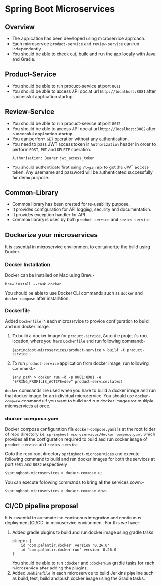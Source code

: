 # Spring Boot Microservices

## Overview
* The application has been developed using microservice approach. 
* Each microservice `product-service` and `review-service` can run independently.
* You should be able to check out, build and run the app locally with Java and Gradle.

## Product-Service
* You should be able to run product-service at port `8081`
* You should be able to access API doc at url `http://localhost:8081` after successful application startup

## Review-Service
* You should be able to run product-service at port `8082`
* You should be able to access API doc at url `http://localhost:8082` after successful application startup
* You can perform `GET` operation without any authentication.
* You need to pass JWT access token in `Authorization` header in order to perform `POST`, `PUT` and `DELETE` operation.
  ```
  Authorization: Bearer jwt_access_token
  ```
* You should authenticate first using `/login` api to get the JWT access token. Any username and password will be authenticated successfully for demo purpose.

## Common-Library
* Common library has been created for re-usability purpose.
* It provides configuration for API logging, security and documentation.
* It provides exception handler for API
* Common library is used by both `product-service` and `review-service`


## Dockerize your microservices
It is essential in microservice environment to containerize the build using Docker.

### Docker Installation
Docker can be installed on Mac using Brew:-
```
brew install --cask docker
```
You should be able to use Docker CLI commands such as `docker` and `docker-compose` after installation.

### Dockerfile
Added `Dockerfile` in each microservice to provide configuration to build and run docker image.

1. To build a docker image for `product-service`, Goto the project's root location, where you have `Dockerfile` and run following command:-
    ```
    $springboot-microservices/product-service > build -t product-service .
    ```

2. To run `product-service` application from docker image, run following command:-
    ```
    $any_path > docker run -d -p 8081:8081 -e "SPRING_PROFILES_ACTIVE=dev" product-service:latest
    ```

`docker` commands are used when you have to build a docker image and run that docker image for an individual microservice. You should use `docker-compose` commands if you want to build and run docker images for multiple microservices at once.

### docker-compose.yaml
Docker compose configuration file `docker-compose.yaml` is at the root folder of repo directory i.e. `springboot-microservices/docker-compose.yaml` which provides all the configuration required to build and run docker image of `product-service` and `review-service`

Goto the repo root directory `springboot-microservices` and execute following command to build and run docker images for both the services at port `8081` and `8082` respectively

```
$springboot-microservices > docker-compose up
```

You can execute following commands to bring all the services down:-

```
$springboot-microservices > docker-compose down
```

## CI/CD pipeline proposal
It is essential to automate the continuous integration and continuous deployment (CI/CD) in microservice environment. For this we have:-

1. Added gradle plugins to build and run docker image using gradle tasks
    ```
    plugins {
        id 'com.palantir.docker' version '0.26.0'
        id 'com.palantir.docker-run' version '0.26.0'
    }
    ```
   You should be able to run `:docker` and `:dockerRun` gradle tasks for each microservice after adding the plugins.
2. Added `Jenkinsfile` in each microservice to build Jenkins pipeline such as build, test, build and push docker image using the Gradle tasks.
